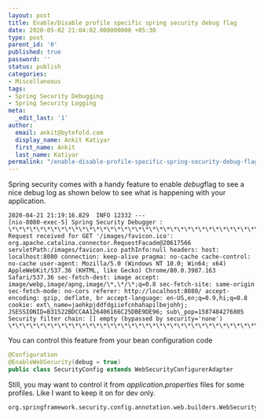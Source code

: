 ```yaml
---
layout: post
title: Enable/Disable profile specific spring security debug flag
date: 2020-05-02 21:04:02.000000000 +05:30
type: post
parent_id: '0'
published: true
password: ''
status: publish
categories:
- Miscellaneous
tags:
- Spring Security Debugging
- Spring Security Logging
meta:
  _edit_last: '1'
author:
  email: ankit@bytefold.com
  display_name: Ankit Katiyar
  first_name: Ankit
  last_name: Katiyar
permalink: "/enable-disable-profile-specific-spring-security-debug-flag/"
---
```

Spring security comes with a handy feature to enable <em>debug</em>flag to see a nice debug log as shown below to see what is happening with your application.

```
2020-04-21 21:19:16.829  INFO 12332 ---
[nio-8080-exec-5] Spring Security Debugger : \*\*\*\*\*\*\*\*\*\*\*\*\*\*\*\*\*\*\*\*\*\*\*\*\*\*\*\*\*\*\*\*\*\*\*\*\*\*\*\*\*\*\*\*\*\*\*\*\*\*\*\*\*\*\*\*\*\*\*\* Request received for GET '/images/favicon.ico': org.apache.catalina.connector.RequestFacade@20617566 servletPath:/images/favicon.ico pathInfo:null headers: host: localhost:8080 connection: keep-alive pragma: no-cache cache-control: no-cache user-agent: Mozilla/5.0 (Windows NT 10.0; Win64; x64) AppleWebKit/537.36 (KHTML, like Gecko) Chrome/80.0.3987.163 Safari/537.36 sec-fetch-dest: image accept: image/webp,image/apng,image/\*,\*/\*;q=0.8 sec-fetch-site: same-origin sec-fetch-mode: no-cors referer: http://localhost:8080/ accept-encoding: gzip, deflate, br accept-language: en-US,en;q=0.9,hi;q=0.8 cookie: ext\_name=jaehkpjddfdgiiefcnhahapilbejohhj; JSESSIONID=B31522BDCCAA126406166C25DBE9DE96; sub\_pop=1587484276805 Security filter chain: [] empty (bypassed by security='none') \*\*\*\*\*\*\*\*\*\*\*\*\*\*\*\*\*\*\*\*\*\*\*\*\*\*\*\*\*\*\*\*\*\*\*\*\*\*\*\*\*\*\*\*\*\*\*\*\*\*\*\*\*\*\*\*\*\*\*\*
```



You can control this feature from your bean configuration code



```java
@Configuration
@EnableWebSecurity(debug = true)
public class SecurityConfig extends WebSecurityConfigurerAdapter
```


Still, you may want to control it from _application.properties_ files for some profiles. Like I want to keep it on for dev only.




```
org.springframework.security.config.annotation.web.builders.WebSecurity.debugEnabled=true
```




